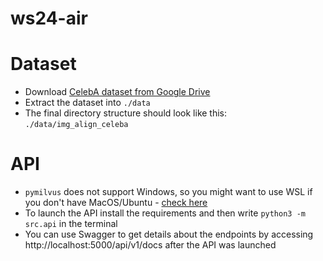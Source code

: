 # ws24-air

# Dataset

* Download [CelebA dataset from Google Drive](https://drive.google.com/file/d/0B7EVK8r0v71pZjFTYXZWM3FlRnM/view?usp=drive_link&resourcekey=0-dYn9z10tMJOBAkviAcfdyQ)
* Extract the dataset into `./data`
* The final directory structure should look like this: `./data/img_align_celeba`

# API

* `pymilvus` does not support Windows, so you might want to use WSL if you don't have MacOS/Ubuntu - [check here](https://stackoverflow.com/a/79286565)
* To launch the API install the requirements and then write `python3 -m src.api` in the terminal
* You can use Swagger to get details about the endpoints by accessing http://localhost:5000/api/v1/docs after the API was launched